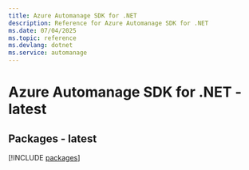 ```yaml
---
title: Azure Automanage SDK for .NET
description: Reference for Azure Automanage SDK for .NET
ms.date: 07/04/2025
ms.topic: reference
ms.devlang: dotnet
ms.service: automanage
---
```

# Azure Automanage SDK for .NET - latest
## Packages - latest
[!INCLUDE [packages](automanage-index.md)]